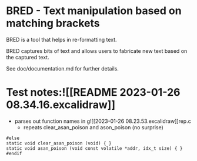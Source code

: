 # BRED - Text manipulation based on matching brackets

BRED is a tool that helps in re-formatting text.

BRED captures bits of text and allows users to fabricate new text based on the captured text.

See doc/documentation.md for further details.

# Test notes:![[README 2023-01-26 08.34.16.excalidraw]]

- parses out function names in g![[2023-01-26 08.23.53.excalidraw]]rep.c
  - repeats clear_asan_poison and ason_poison (no surprise)
```
#else
static void clear_asan_poison (void) { }
static void asan_poison (void const volatile *addr, idx_t size) { }
#endif
```
